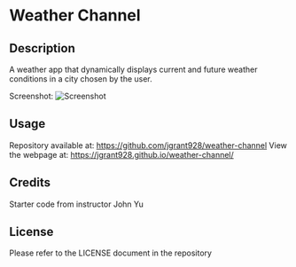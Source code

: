# Weather Channel

## Description

A weather app that dynamically displays current and future weather conditions in a city chosen by the user.

Screenshot:
![Screenshot](https://user-images.githubusercontent.com/112264295/197903134-865f7a7c-f8cb-4f53-9bc9-39c8fd23d9d4.png)

## Usage

Repository available at: https://github.com/jgrant928/weather-channel
View the webpage at: https://jgrant928.github.io/weather-channel/

## Credits

Starter code from instructor John Yu

## License

Please refer to the LICENSE document in the repository
